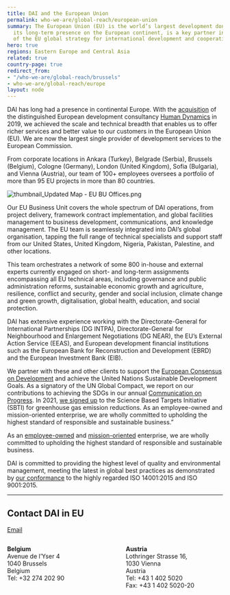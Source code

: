 ```yaml
---
title: DAI and the European Union
permalink: who-we-are/global-reach/european-union
summary: The European Union (EU) is the world’s largest development donor. DAI, with
  its long-term presence on the European continent, is a key partner in the implementation
  of the EU global strategy for international development and cooperation.
hero: true
regions: Eastern Europe and Central Asia
related: true
country-page: true
redirect_from:
- "/who-we-are/global-reach/brussels"
- who-we-are/global-reach/europe
layout: node
---
```


DAI has long had a presence in continental Europe. With the [acquisition](https://www.dai.com/news/dai-acquires-leading-european-development-consultancy-human-dynamics) of the distinguished European development consultancy [Human Dynamics](https://www.humandynamics.org/) in 2019, we achieved the scale and technical breadth that enables us to offer richer services and better value to our customers in the European Union (EU). We are now the largest single provider of development services to the European Commission.

From corporate locations in Ankara (Turkey), Belgrade (Serbia), Brussels (Belgium), Cologne (Germany), London (United Kingdom), Sofia (Bulgaria), and Vienna (Austria), our team of 100+ employees oversees a portfolio of more than 95 EU projects in more than 80 countries.

![thumbnail_Updated Map - EU BU Offices.png](/uploads/eu-map.jpg)

Our EU Business Unit covers the whole spectrum of DAI operations, from project delivery, framework contract implementation, and global facilities management to business development, communications, and knowledge management. The EU team is seamlessly integrated into DAI’s global organisation, tapping the full range of technical specialists and support staff from our United States, United Kingdom, Nigeria, Pakistan, Palestine, and other locations. 

This team orchestrates a network of some 800 in-house and external experts currently engaged on short- and long-term assignments encompassing all EU technical areas, including governance and public administration reforms, sustainable economic growth and agriculture, resilience, conflict and security, gender and social inclusion, climate change and green growth, digitalisation, global health, education, and social protection.

DAI has extensive experience working with the Directorate-General for International Partnerships (DG INTPA), Directorate-General for Neighbourhood and Enlargement Negotiations (DG NEAR), the EU’s External Action Service (EEAS), and European development financial institutions such as the European Bank for Reconstruction and Development (EBRD) and the European Investment Bank (EIB).

We partner with these and other clients to support the [European Consensus on Development](https://ec.europa.eu/international-partnerships/european-consensus-development_en) and achieve the United Nations Sustainable Development Goals. As a signatory of the UN Global Compact, we report on our contributions to achieving the SDGs in our annual [Communication on Progress](https://www.dai.com/news/dai-makes-its-2019-communication-on-progress-to-the-un-global-compact). In 2021, [we signed up](https://www.dai.com/news/dai-commits-to-science-based-targets-initiative-to-reduce-greenhouse-gas-emissions) to the Science Based Targets Initiative (SBTI) for greenhouse gas emission reductions. As an employee-owned and mission-oriented enterprise, we are wholly committed to upholding the highest standard of responsible and sustainable business.”

As an [employee-owned](https://www.dai.com/who-we-are/employee-owners) and [mission-oriented](https://www.dai.com/who-we-are/mission-and-values) enterprise, we are wholly committed to upholding the highest standard of responsible and sustainable business. 

<aside>
  DAI is committed to providing the highest level of quality and environmental management, meeting the latest in global best practices as demonstrated by <a href="/news/dai-europe-earns-iso-90012015-and-iso-140012015-certifications">our conformance</a> to the highly regarded ISO 14001:2015 and ISO 9001:2015.
</aside>

<hr>

## Contact DAI in EU

<a href="mailto:euinfo@dai.com">Email</a>
<div style="width: 45%; float: left; margin-right: 10%;">
  <p>
    <strong>Belgium</strong><br>
    Avenue de l’Yser 4<br>
    1040 Brussels <br>
    Belgium<br>
    Tel: +32 274 202 90<br>
  </p>
</div>
 
<div style="width: 45%; float: left;">
  <p>
    <strong>Austria</strong><br>
    Lothringer Strasse 16,<br>
    1030 Vienna<br>
    Austria<br>
    Tel: +43 1 402 5020<br>
    Fax: +43 1 402 5020-20<br> 
  </p>
</div>